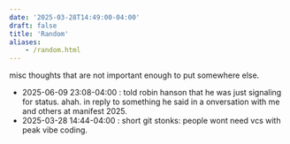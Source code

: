 ```yaml
---
date: '2025-03-28T14:49:00-04:00'
draft: false
title: 'Random'
aliases:
    - /random.html
---
```

misc thoughts that are not important enough to put somewhere else.

<!--more-->

- 2025-06-09 23:08-04:00 : told robin hanson that he was just signaling for status. ahah. in reply to something he said in a onversation with me and others at manifest 2025.
- 2025-03-28 14:44-04:00 : short git stonks: people wont need vcs with peak vibe coding.
